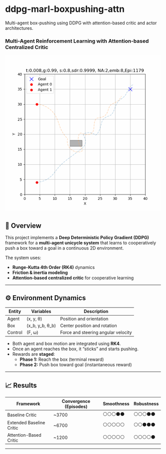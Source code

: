 # ddpg-marl-boxpushing-attn
Multi-agent box-pushing using DDPG with attention-based critic and actor architectures.

### Multi-Agent Reinforcement Learning with Attention-based Centralized Critic

![Box Pushing Animation](Docs/Animation_Attention_network.gif)


## 🚀 Overview
This project implements a **Deep Deterministic Policy Gradient (DDPG)** framework for a **multi-agent unicycle system** that learns to cooperatively push a box toward a goal in a continuous 2D environment.

The system uses:
- **Runge-Kutta 4th Order (RK4)** dynamics
- **Friction & inertia modeling**
- **Attention-based centralized critic** for cooperative learning
---
## ⚙️ Environment Dynamics

| Entity | Variables | Description |
|--------|------------|--------------|
| Agent | (x, y, θ) | Position and orientation |
| Box | (x_b, y_b, θ_b) | Center position and rotation |
| Control | (F, ω) | Force and steering angular velocity |

- Both agent and box motion are integrated using **RK4**.
- Once an agent reaches the box, it “sticks” and starts pushing.
- Rewards are **staged**:
  - **Phase 1:** Reach the box (terminal reward)
  - **Phase 2:** Push box toward goal (instantaneous reward)

---
## 📈 Results

| Framework | Convergence (Episodes) | Smoothness | Robustness |
|------------|------------------------|-------------|-------------|
| Baseline Critic | ~3700 | ⚪⚪⚪⚫⚫ | ⚪⚪⚪⚫⚫ |
| Extended Baseline Critic | ~6700 | ⚪⚪⚪⚪⚪ | ⚪⚪⚫⚫⚫ |
| Attention-Based Critic | ~1200 | ⚪⚪⚪⚪⚪ | ⚪⚪⚪⚪⚫ |

---
